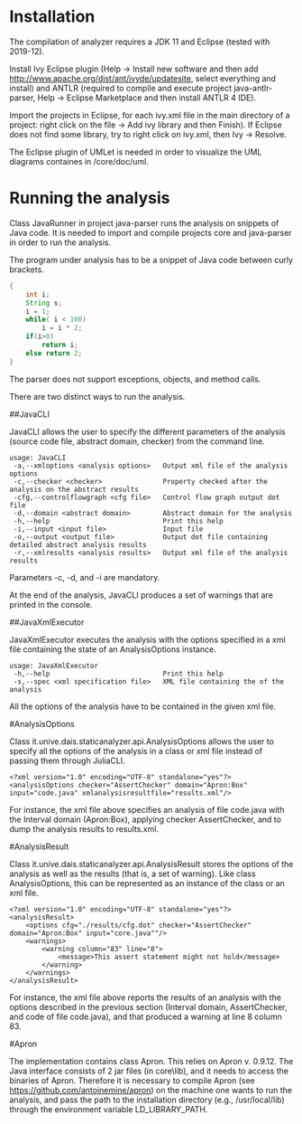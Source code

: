 # Installation

The compilation of analyzer requires a JDK 11 and Eclipse (tested with 2019-12).

Install Ivy Eclipse plugin (Help -> Install new software and then add http://www.apache.org/dist/ant/ivyde/updatesite, select everything and install) and ANTLR (required to compile and execute project java-antlr-parser, Help -> Eclipse Marketplace and then install ANTLR 4 IDE).

Import the projects in Eclipse, for each ivy.xml file in the main directory of a project: right click on the file -> Add ivy library and then Finish). If Eclipse does not find some library, try to right click on ivy.xml, then Ivy -> Resolve.

The Eclipse plugin of UMLet is needed in order to visualize the UML diagrams containes in /core/doc/uml.

# Running the analysis

Class JavaRunner in project java-parser runs the analysis on snippets of Java code. It is needed to import and compile projects core and java-parser in order to run the analysis.

The program under analysis has to be a snippet of Java code between curly brackets.

```java
{
	int i;
	String s;
	i = 1;
	while( i < 100)
		i = i * 2;
	if(i>0)
		return i;
	else return 2;
}
```

The parser does not support exceptions, objects, and method calls.

There are two distinct ways to run the analysis.

##JavaCLI

JavaCLI allows the user to specify the different parameters of the analysis (source code file, abstract domain, checker) from the command line.

```
usage: JavaCLI
 -a,--xmloptions <analysis options>   Output xml file of the analysis options
 -c,--checker <checker>               Property checked after the analysis on the abstract results
 -cfg,--controlflowgraph <cfg file>   Control flow graph output dot file
 -d,--domain <abstract domain>        Abstract domain for the analysis
 -h,--help                            Print this help
 -i,--input <input file>              Input file
 -o,--output <output file>            Output dot file containing detailed abstract analysis results
 -r,--xmlresults <analysis results>   Output xml file of the analysis results
```

Parameters -c, -d, and -i are mandatory.

At the end of the analysis, JavaCLI produces a set of warnings that are printed in the console.

##JavaXmlExecutor

JavaXmlExecutor executes the analysis with the options specified in a xml file containing the state of an AnalysisOptions instance.

```
usage: JavaXmlExecutor
 -h,--help                            Print this help
 -s,--spec <xml specification file>   XML file containing the of the analysis
```

All the options of the analysis have to be contained in the given xml file.

#AnalysisOptions

Class it.unive.dais.staticanalyzer.api.AnalysisOptions allows the user to specify all the options of the analysis in a class or xml file instead of passing them through JuliaCLI.

```
<?xml version="1.0" encoding="UTF-8" standalone="yes"?>
<analysisOptions checker="AssertChecker" domain="Apron:Box" input="code.java" xmlanalysisresultfile="results.xml"/>
```
For instance, the xml file above specifies an analysis of file code.java with the Interval domain (Apron:Box), applying checker AssertChecker, and to dump the analysis results to results.xml.


#AnalysisResult

Class it.unive.dais.staticanalyzer.api.AnalysisResult stores the options of the analysis as well as the results (that is, a set of warning). Like class AnalysisOptions, this can be represented as an instance of the class or an xml file.

```
<?xml version="1.0" encoding="UTF-8" standalone="yes"?>
<analysisResult>
    <options cfg="./results/cfg.dot" checker="AssertChecker" domain="Apron:Box" input="core.java""/>
    <warnings>
        <warning column="83" line="8">
            <message>This assert statement might not hold</message>
        </warning>
    </warnings>
</analysisResult>
```
For instance, the xml file above reports the results of an analysis with the options described in the previous section (Interval domain, AssertChecker, and code of file code.java), and that produced a warning at line 8 column 83.

#Apron

The implementation contains class Apron. This relies on Apron v. 0.9.12. The Java interface consists of 2 jar files (in core\lib), and it needs to access the binaries of Apron. Therefore it is necessary to compile Apron (see https://github.com/antoinemine/apron) on the machine one wants to run the analysis, and pass the path to the installation directory (e.g., /usr/local/lib) through the environment variable LD_LIBRARY_PATH. 